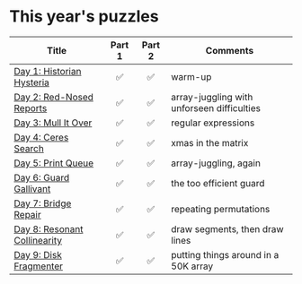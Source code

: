 # This year's puzzles

| Title | Part 1 | Part 2 | Comments |
|-------|:------:|:------:|----------|
[Day 1: Historian Hysteria](https://adventofcode.com/2024/day/1)|:white_check_mark:|:white_check_mark:| warm-up
[Day 2: Red-Nosed Reports](https://adventofcode.com/2024/day/2)|:white_check_mark:|:white_check_mark:| array-juggling with unforseen difficulties
[Day 3: Mull It Over](https://adventofcode.com/2024/day/3)|:white_check_mark:|:white_check_mark:| regular expressions
[Day 4: Ceres Search](https://adventofcode.com/2024/day/4)|:white_check_mark:|:white_check_mark:| xmas in the matrix
[Day 5: Print Queue](https://adventofcode.com/2024/day/5)|:white_check_mark:|:white_check_mark:| array-juggling, again
[Day 6: Guard Gallivant](https://adventofcode.com/2024/day/6)|:white_check_mark:|:white_check_mark:| the too efficient guard
[Day 7: Bridge Repair](https://adventofcode.com/2024/day/7)|:white_check_mark:|:white_check_mark:| repeating permutations
[Day 8: Resonant Collinearity](https://adventofcode.com/2024/day/8)|:white_check_mark:|:white_check_mark:| draw segments, then draw lines
[Day 9: Disk Fragmenter](https://adventofcode.com/2024/day/9)|:white_check_mark:|:white_check_mark:| putting things around in a 50K array
